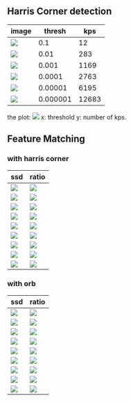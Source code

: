 
## Harris Corner detection

image | thresh | kps
--- | --- | ---
![](.logs_images/ed5ab0c1.png) | 0.1 | 12
![](.logs_images/009de12b.png) | 0.01 | 283
![](.logs_images/a62272ab.png) | 0.001 | 1169
![](.logs_images/b12271ae.png) | 0.0001 | 2763
![](.logs_images/175b00bf.png) | 0.00001 | 6195
![](.logs_images/35c8c4bd.png) | 0.000001 | 12683



the plot:
![](.logs_images/42a706a1.png)
x: threshold
y: number of kps.



## Feature Matching

### with harris corner

ssd | ratio
--- | --- 
![](.logs_images/810530a3.png) |![](.logs_images/f75eef27.png) 
![](.logs_images/9bd44f15.png) | ![](.logs_images/0023038d.png)
![](.logs_images/59e0a250.png) | ![](.logs_images/76abf955.png)
![](.logs_images/607b2d59.png) | ![](.logs_images/7a7c5351.png)
![](.logs_images/d66437a5.png) |![](.logs_images/c65430b4.png)
![](.logs_images/cffe1d92.png) |![](.logs_images/dbd0c378.png)
![](.logs_images/0e980062.png) | ![](.logs_images/6b7759e4.png)
![](.logs_images/fcf9feb6.png) |![](.logs_images/f6679664.png)
![](.logs_images/d6eb7696.png) | ![](.logs_images/9d8a512a.png)

### with orb


ssd | ratio
--- | ---
![](.logs_images/7b2540ce.png) | ![](.logs_images/cd9953a2.png)
![](.logs_images/70efa83c.png) | ![](.logs_images/dd05ba3b.png)
![](.logs_images/3b0762f5.png) | ![](.logs_images/4b0fb639.png) 
![](.logs_images/cf8196b2.png) | ![](.logs_images/2765a6ca.png)
![](.logs_images/693c9934.png) | ![](.logs_images/e92a03a0.png)
![](.logs_images/88cdca1f.png) | ![](.logs_images/1d7911c2.png)
![](.logs_images/628e6c6d.png) | ![](.logs_images/5b45cd3b.png)
![](.logs_images/15635b4b.png) | ![](.logs_images/87cc68ca.png)
![](.logs_images/67047781.png) | ![](.logs_images/dba42e5d.png)
